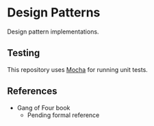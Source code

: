 # Design Patterns

Design pattern implementations.

## Testing

This repository uses [Mocha](https://mochajs.org/) for running unit tests.

## References

- Gang of Four book
  - Pending formal reference
